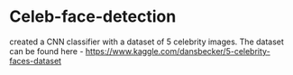 # Celeb-face-detection

created a CNN classifier with a dataset of 5 celebrity images.
The dataset can be found here - https://www.kaggle.com/dansbecker/5-celebrity-faces-dataset
